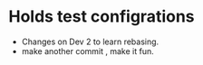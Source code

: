 # Holds test configrations

- Changes on Dev 2 to learn rebasing.
- make another commit , make it fun.
